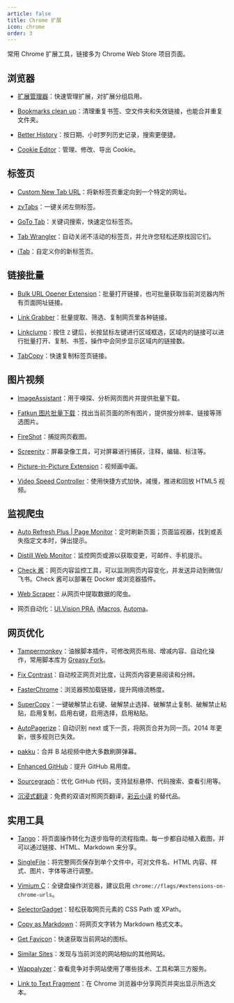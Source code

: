 ```yaml
---
article: false
title: Chrome 扩展
icon: chrome
order: 3
---
```


常用 Chrome 扩展工具，链接多为 Chrome Web Store 项目页面。

## 浏览器

- [扩展管理器](https://chrome.google.com/webstore/detail/extension-manager/gjldcdngmdknpinoemndlidpcabkggco)：快速管理扩展，对扩展分组启用。

- [Bookmarks clean up](https://chrome.google.com/webstore/detail/bookmarks-clean-up/oncbjlgldmiagjophlhobkogeladjijl)：清理重复书签、空文件夹和失效链接，也能合并重复文件夹。

- [Better History](https://chrome.google.com/webstore/detail/better-history/egehpkpgpgooebopjihjmnpejnjafefi)：按日期、小时罗列历史记录，搜索更便捷。

- [Cookie Editor](https://chrome.google.com/webstore/detail/cookie-editor/iphcomljdfghbkdcfndaijbokpgddeno)：管理、修改、导出 Cookie。

## 标签页

- [Custom New Tab URL](https://chromewebstore.google.com/detail/custom-new-tab-url/mmjbdbjnoablegbkcklggeknkfcjkjia)：将新标签页重定向到一个特定的网址。

- [zvTabs](https://chrome.google.com/webstore/detail/zvtabs%E4%B8%80%E9%94%AE%E5%85%B3%E9%97%AD%E5%B7%A6%E4%BE%A7%E6%A0%87%E7%AD%BE/aelfgfndnhaiicaahkbpmgbbnflnbejb)：一键关闭左侧标签。

- [GoTo Tab](https://chrome.google.com/webstore/detail/goto-tab/hjfkaobgkmaeomgdhmhhipdbjdhhjkoi)：关键词搜索，快速定位标签页。

- [Tab Wrangler](https://chrome.google.com/webstore/detail/tab-wrangler/egnjhciaieeiiohknchakcodbpgjnchh)：自动关闭不活动的标签页，并允许您轻松还原找回它们。

- [iTab](https://chrome.google.com/webstore/detail/itab%E6%96%B0%E6%A0%87%E7%AD%BE%E9%A1%B5/mhloojimgilafopcmlcikiidgbbnelip)：自定义你的新标签页。

## 链接批量

- [Bulk URL Opener Extension](https://chrome.google.com/webstore/detail/bulk-url-opener-extension/hgenngnjgfkdggambccohomebieocekm)：批量打开链接，也可批量获取当前浏览器内所有页面网址链接。

- [Link Grabber](https://chrome.google.com/webstore/detail/link-grabber/caodelkhipncidmoebgbbeemedohcdma)：批量提取、筛选、复制网页里各种链接。

- [Linkclump](https://chrome.google.com/webstore/detail/linkclump/lfpjkncokllnfokkgpkobnkbkmelfefj)：按住 `Z` 键后，长按鼠标左键进行区域框选，区域内的链接可以进行批量打开、复制、书签，操作中会同步显示区域内的链接数。

- [TabCopy](https://chrome.google.com/webstore/detail/tabcopy/micdllihgoppmejpecmkilggmaagfdmb)：快速复制标签页链接。

## 图片视频

- [ImageAssistant](https://chrome.google.com/webstore/detail/imageassistant-batch-imag/dbjbempljhcmhlfpfacalomonjpalpko)：用于嗅探、分析网页图片并提供批量下载。

- [Fatkun 图片批量下载](https://chrome.google.com/webstore/detail/fatkun-batch-download-ima/nnjjahlikiabnchcpehcpkdeckfgnohf)：找出当前页面的所有图片，提供按分辨率、链接等筛选图片。

- [FireShot](https://chrome.google.com/webstore/detail/take-webpage-screenshots/mcbpblocgmgfnpjjppndjkmgjaogfceg)：捕捉网页截图。

- [Screenity](https://chrome.google.com/webstore/detail/screenity-screen-recorder/kbbdabhdfibnancpjfhlkhafgdilcnji)：屏幕录像工具，可对屏幕进行捕获，注释，编辑、标注等。

- [Picture-in-Picture Extension](https://chrome.google.com/webstore/detail/picture-in-picture-extens/hkgfoiooedgoejojocmhlaklaeopbecg)：视频画中画。

- [Video Speed Controller](https://chrome.google.com/webstore/detail/video-speed-controller/nffaoalbilbmmfgbnbgppjihopabppdk)：使用快捷方式加快，减慢，推进和回放 HTML5 视频。

## 监视爬虫

- [Auto Refresh Plus | Page Monitor](https://chrome.google.com/webstore/detail/auto-refresh-plus-page-mo/hgeljhfekpckiiplhkigfehkdpldcggm)：定时刷新页面；页面监视器，找到或丢失指定文本时，弹出提示。

- [Distill Web Monitor](https://chrome.google.com/webstore/detail/distill-web-monitor/inlikjemeeknofckkjolnjbpehgadgge)：监控网页或源以获取变更，可邮件、手机提示。

- [Check 酱](https://github.com/easychen/checkchan-dist)：网页内容监控工具，可以监测网页内容变化，并发送异动到微信/飞书。Check 酱可以部署在 Docker 或浏览器插件。

- [Web Scraper](https://chrome.google.com/webstore/detail/web-scraper-free-web-scra/jnhgnonknehpejjnehehllkliplmbmhn)：从网页中提取数据的爬虫。

- 网页自动化：[UI.Vision PRA](https://newzone.top/posts/2022-04-21-uivision_rpa.html), [iMacros](https://chrome.google.com/webstore/detail/imacros-for-chrome/cplklnmnlbnpmjogncfgfijoopmnlemp), [Automa](https://www.appinn.com/automa/)。

## 网页优化

- [Tampermonkey](https://chrome.google.com/webstore/detail/tampermonkey/dhdgffkkebhmkfjojejmpbldmpobfkfo)：油猴脚本插件，可修改网页布局、增减内容、自动化操作，常用脚本库为 [Greasy Fork](https://greasyfork.org/zh-CN)。

- [Fix Contrast](https://chrome.google.com/webstore/detail/fix-contrast/pbbcgecjmpkglppfjjggkkbhdnlemhkg)：自动校正网页对比度，让网页内容更易阅读和分辨。

- [FasterChrome](https://chrome.google.com/webstore/detail/fasterchrome/nmgpnfccjfjhdenioncabecepjcmdnjg)：浏览器预加载链接，提升网络流畅度。

- [SuperCopy](https://chrome.google.com/webstore/detail/supercopy-enable-copy/onepmapfbjohnegdmfhndpefjkppbjkm)：一键破解禁止右键、破解禁止选择、破解禁止复制、破解禁止粘贴，启用复制，启用右键，启用选择，启用粘贴。

- [AutoPagerize](https://chrome.google.com/webstore/detail/autopagerize/igiofjhpmpihnifddepnpngfjhkfenbp)：自动识别 next 或下一页，将网页合并为同一页。2014 年更新，很多规则已失效。

- [pakku](https://chrome.google.com/webstore/detail/pakku%EF%BC%9A%E5%93%94%E5%93%A9%E5%93%94%E5%93%A9%E5%BC%B9%E5%B9%95%E8%BF%87%E6%BB%A4%E5%99%A8/jklfcpboamajpiikgkbjcnnnnooefbhh)：合并 B 站视频中绝大多数刷屏弹幕。

- [Enhanced GitHub](https://chrome.google.com/webstore/detail/enhanced-github/anlikcnbgdeidpacdbdljnabclhahhmd)：提升 GitHub 易用度。

- [Sourcegraph](https://chrome.google.com/webstore/detail/sourcegraph/dgjhfomjieaadpoljlnidmbgkdffpack)：优化 GitHub 代码，支持鼠标悬停、代码搜索、查看引用等。

- [沉浸式翻译](https://chrome.google.com/webstore/detail/immersive-translate/bpoadfkcbjbfhfodiogcnhhhpibjhbnh)：免费的双语对照网页翻译，[彩云小译](https://chrome.google.com/webstore/detail/lingocloud-web-translatio/jmpepeebcbihafjjadogphmbgiffiajh) 的替代品。

## 实用工具

- [Tango](https://chrome.google.com/webstore/detail/tango/lggdbpblkekjjbobadliahffoaobaknh/)：将页面操作转化为逐步指导的流程指南。每一步都自动植入截图，并可以通过链接、HTML、Markdown 来分享。

- [SingleFile](https://chrome.google.com/webstore/detail/singlefile/mpiodijhokgodhhofbcjdecpffjipkle/)：将完整网页保存到单个文件中，可对文件名、HTML 内容、样式、图片、字体等进行调整。

- [Vimium C](https://github.com/gdh1995/vimium-c/blob/master/README-zh.md)：全键盘操作浏览器，建议启用 `chrome://flags/#extensions-on-chrome-urls`。

- [SelectorGadget](https://chrome.google.com/webstore/detail/selectorgadget/mhjhnkcfbdhnjickkkdbjoemdmbfginb)：轻松获取网页元素的 CSS Path 或 XPath。

- [Copy as Markdown](https://chrome.google.com/webstore/detail/copy-as-markdown/nlaionblcaejecbkcillglodmmfhjhfi/)：将网页文字转为 Markdown 格式文本。

- [Get Favicon](https://chrome.google.com/webstore/detail/get-favicon/gpipahagclehninhhjkhbkliinfofnhe)：快速获取当前网站的图标。

- [Similar Sites](https://chrome.google.com/webstore/detail/similar-sites-discover-re/necpbmbhhdiplmfhmjicabdeighkndkn)：发现与当前浏览的网站相似的其他网站。

- [Wappalyzer](https://chrome.google.com/webstore/detail/wappalyzer-technology-pro/gppongmhjkpfnbhagpmjfkannfbllamg/)：查看竞争对手网站使用了哪些技术、工具和第三方服务。

- [Link to Text Fragment](https://chrome.google.com/webstore/detail/link-to-text-fragment/pbcodcjpfjdpcineamnnmbkkmkdpajjg)：在 Chrome 浏览器中分享网页并突出显示所选文本。
